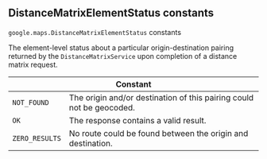 <h2 id="DistanceMatrixElementStatus"> DistanceMatrixElementStatus constants </h2><p>
<code><span itemprop="path">google.maps</span>.<span itemprop="name">DistanceMatrixElementStatus</span></code>
constants
</p><p>The element-level status about a particular origin-destination pairing returned by the <code>DistanceMatrixService</code> upon completion of a distance matrix request.</p><div class="devsite-table-wrapper"><table class="constants responsive" summary="DistanceMatrixElementStatus constants">
<thead>
<tr><th colspan="2">Constant</th>
</tr></thead>
<tbody>
<tr>
<td><code><span>NOT_FOUND</span></code></td>
<td>The origin and/or destination of this pairing could not be geocoded.</td>
</tr>
<tr>
<td><code><span>OK</span></code></td>
<td>The response contains a valid result.</td>
</tr>
<tr>
<td><code><span>ZERO_RESULTS</span></code></td>
<td>No route could be found between the origin and destination.</td>
</tr>
</tbody>
</table></div>